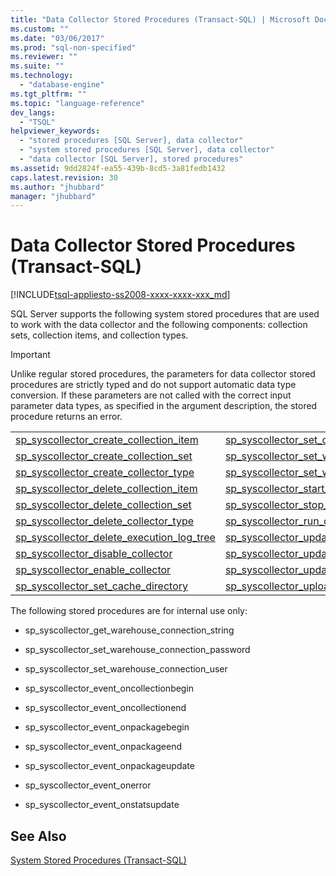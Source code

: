 ```yaml
---
title: "Data Collector Stored Procedures (Transact-SQL) | Microsoft Docs"
ms.custom: ""
ms.date: "03/06/2017"
ms.prod: "sql-non-specified"
ms.reviewer: ""
ms.suite: ""
ms.technology: 
  - "database-engine"
ms.tgt_pltfrm: ""
ms.topic: "language-reference"
dev_langs: 
  - "TSQL"
helpviewer_keywords: 
  - "stored procedures [SQL Server], data collector"
  - "system stored procedures [SQL Server], data collector"
  - "data collector [SQL Server], stored procedures"
ms.assetid: 9dd2824f-ea55-439b-8cd5-3a81fedb1432
caps.latest.revision: 30
ms.author: "jhubbard"
manager: "jhubbard"
---
```

# Data Collector Stored Procedures (Transact-SQL)
[!INCLUDE[tsql-appliesto-ss2008-xxxx-xxxx-xxx_md](../../../database-engine/configure/windows/includes/tsql-appliesto-ss2008-xxxx-xxxx-xxx-md.md)]

  SQL Server supports the following system stored procedures that are used to work with the data collector and the following components: collection sets, collection items, and collection types.  
  
> [!IMPORTANT]  
>  Unlike regular stored procedures, the parameters for data collector stored procedures are strictly typed and do not support automatic data type conversion. If these parameters are not called with the correct input parameter data types, as specified in the argument description, the stored procedure returns an error.  
  
|||  
|-|-|  
|[sp_syscollector_create_collection_item](../../../relational-databases/reference/system-stored-procedures/sp-syscollector-create-collection-item-transact-sql.md)|[sp_syscollector_set_cache_window](../../../relational-databases/reference/system-stored-procedures/sp-syscollector-set-cache-window-transact-sql.md)|  
|[sp_syscollector_create_collection_set](../../../relational-databases/reference/system-stored-procedures/sp-syscollector-create-collection-set-transact-sql.md)|[sp_syscollector_set_warehouse_database_name](../../../relational-databases/reference/system-stored-procedures/sp-syscollector-set-warehouse-database-name-transact-sql.md)|  
|[sp_syscollector_create_collector_type](../../../relational-databases/reference/system-stored-procedures/sp-syscollector-create-collector-type-transact-sql.md)|[sp_syscollector_set_warehouse_instance_name](../../../relational-databases/reference/system-stored-procedures/sp-syscollector-set-warehouse-instance-name-transact-sql.md)|  
|[sp_syscollector_delete_collection_item](../../../relational-databases/reference/system-stored-procedures/sp-syscollector-delete-collection-item-transact-sql.md)|[sp_syscollector_start_collection_set](../../../relational-databases/reference/system-stored-procedures/sp-syscollector-start-collection-set-transact-sql.md)|  
|[sp_syscollector_delete_collection_set](../../../relational-databases/reference/system-stored-procedures/sp-syscollector-delete-collection-set-transact-sql.md)|[sp_syscollector_stop_collection_set](../../../relational-databases/reference/system-stored-procedures/sp-syscollector-stop-collection-set-transact-sql.md)|  
|[sp_syscollector_delete_collector_type](../../../relational-databases/reference/system-stored-procedures/sp-syscollector-delete-collector-type-transact-sql.md)|[sp_syscollector_run_collection_set](../../../relational-databases/reference/system-stored-procedures/sp-syscollector-run-collection-set-transact-sql.md)|  
|[sp_syscollector_delete_execution_log_tree](../../../relational-databases/reference/system-stored-procedures/sp-syscollector-delete-execution-log-tree-transact-sql.md)|[sp_syscollector_update_collection_item](../../../relational-databases/reference/system-stored-procedures/sp-syscollector-update-collection-item-transact-sql.md)|  
|[sp_syscollector_disable_collector](../../../relational-databases/reference/system-stored-procedures/sp-syscollector-disable-collector-transact-sql.md)|[sp_syscollector_update_collection_set](../../../relational-databases/reference/system-stored-procedures/sp-syscollector-update-collection-set-transact-sql.md)|  
|[sp_syscollector_enable_collector](../../../relational-databases/reference/system-stored-procedures/sp-syscollector-enable-collector-transact-sql.md)|[sp_syscollector_update_collector_type](../../../relational-databases/reference/system-stored-procedures/sp-syscollector-update-collector-type-transact-sql.md)|  
|[sp_syscollector_set_cache_directory](../../../relational-databases/reference/system-stored-procedures/sp-syscollector-set-cache-directory-transact-sql.md)|[sp_syscollector_upload_collection_set](../../../relational-databases/reference/system-stored-procedures/sp-syscollector-upload-collection-set-transact-sql.md)|  
  
 The following stored procedures are for internal use only:  
  
-   sp_syscollector_get_warehouse_connection_string  
  
-   sp_syscollector_set_warehouse_connection_password  
  
-   sp_syscollector_set_warehouse_connection_user  
  
-   sp_syscollector_event_oncollectionbegin  
  
-   sp_syscollector_event_oncollectionend  
  
-   sp_syscollector_event_onpackagebegin  
  
-   sp_syscollector_event_onpackageend  
  
-   sp_syscollector_event_onpackageupdate  
  
-   sp_syscollector_event_onerror  
  
-   sp_syscollector_event_onstatsupdate  
  
## See Also  
 [System Stored Procedures &#40;Transact-SQL&#41;](../../../relational-databases/reference/system-stored-procedures/system-stored-procedures-transact-sql.md)  
  
  